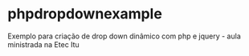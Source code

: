 # phpdropdownexample
Exemplo para criação de drop down dinâmico com php e jquery - aula ministrada na Etec Itu
